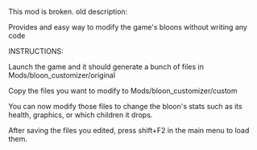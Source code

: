 This mod is broken. old description:


Provides and easy way to modify the game's bloons without writing any code

INSTRUCTIONS:

Launch the game and it should generate a bunch of files in Mods/bloon_customizer/original

Copy the files you want to modify to Mods/bloon_customizer/custom

You can now modify those files to change the bloon's stats such as its health, graphics, or which children it drops.

After saving the files you edited, press shift+F2 in the main menu to load them.

